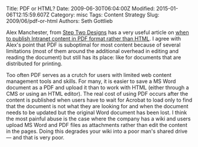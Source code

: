 Title: PDF or HTML?
Date: 2009-06-30T06:04:00Z
Modified: 2015-01-06T12:15:59.607Z
Category: misc
Tags: Content Strategy
Slug: 2009/06/pdf-or-html
Authors: Seth Gottlieb

Alex Manchester, from [Step Two Designs](http://www.steptwo.com.au/papers/cmb_pdfintranet/index.html) has a very useful article on [when to publish Intranet content in PDF format rather than HTML](http://www.steptwo.com.au/papers/cmb_pdfintranet/index.html). I agree with Alex's point that PDF is suboptimal for most content because of several limitations (most of them around the additional overhead in editing and reading the document) but still has its place: like for documents that are distributed for printing.  

Too often PDF serves as a crutch for users with limited web content management tools and skills. For many, it is easier to save a MS Word document as a PDF and upload it than to work with HTML (either through a CMS or using an HTML editor). The real cost of using PDF occurs after the content is published when users have to wait for Acrobat to load only to find that the document is not what they are looking for and when the document needs to be updated but the original Word document has been lost. I think the most painful abuse is the case where the company has a wiki and users upload MS Word and PDF files as attachments rather than edit the content in the pages. Doing this degrades your wiki into a poor man's shared drive — and that is very poor. 
